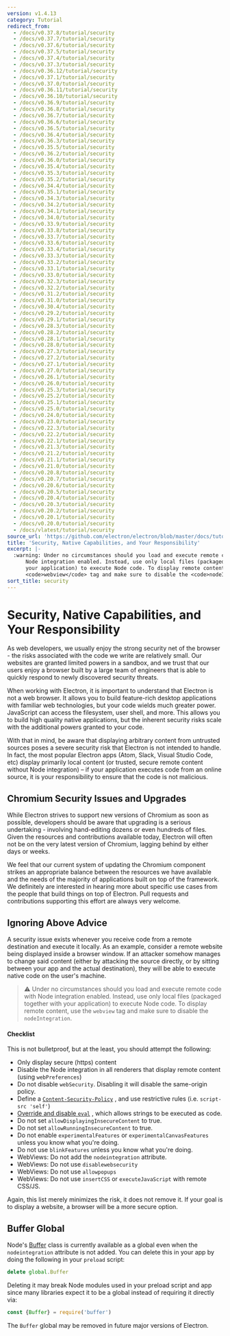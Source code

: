 ```yaml
---
version: v1.4.13
category: Tutorial
redirect_from:
  - /docs/v0.37.8/tutorial/security
  - /docs/v0.37.7/tutorial/security
  - /docs/v0.37.6/tutorial/security
  - /docs/v0.37.5/tutorial/security
  - /docs/v0.37.4/tutorial/security
  - /docs/v0.37.3/tutorial/security
  - /docs/v0.36.12/tutorial/security
  - /docs/v0.37.1/tutorial/security
  - /docs/v0.37.0/tutorial/security
  - /docs/v0.36.11/tutorial/security
  - /docs/v0.36.10/tutorial/security
  - /docs/v0.36.9/tutorial/security
  - /docs/v0.36.8/tutorial/security
  - /docs/v0.36.7/tutorial/security
  - /docs/v0.36.6/tutorial/security
  - /docs/v0.36.5/tutorial/security
  - /docs/v0.36.4/tutorial/security
  - /docs/v0.36.3/tutorial/security
  - /docs/v0.35.5/tutorial/security
  - /docs/v0.36.2/tutorial/security
  - /docs/v0.36.0/tutorial/security
  - /docs/v0.35.4/tutorial/security
  - /docs/v0.35.3/tutorial/security
  - /docs/v0.35.2/tutorial/security
  - /docs/v0.34.4/tutorial/security
  - /docs/v0.35.1/tutorial/security
  - /docs/v0.34.3/tutorial/security
  - /docs/v0.34.2/tutorial/security
  - /docs/v0.34.1/tutorial/security
  - /docs/v0.34.0/tutorial/security
  - /docs/v0.33.9/tutorial/security
  - /docs/v0.33.8/tutorial/security
  - /docs/v0.33.7/tutorial/security
  - /docs/v0.33.6/tutorial/security
  - /docs/v0.33.4/tutorial/security
  - /docs/v0.33.3/tutorial/security
  - /docs/v0.33.2/tutorial/security
  - /docs/v0.33.1/tutorial/security
  - /docs/v0.33.0/tutorial/security
  - /docs/v0.32.3/tutorial/security
  - /docs/v0.32.2/tutorial/security
  - /docs/v0.31.2/tutorial/security
  - /docs/v0.31.0/tutorial/security
  - /docs/v0.30.4/tutorial/security
  - /docs/v0.29.2/tutorial/security
  - /docs/v0.29.1/tutorial/security
  - /docs/v0.28.3/tutorial/security
  - /docs/v0.28.2/tutorial/security
  - /docs/v0.28.1/tutorial/security
  - /docs/v0.28.0/tutorial/security
  - /docs/v0.27.3/tutorial/security
  - /docs/v0.27.2/tutorial/security
  - /docs/v0.27.1/tutorial/security
  - /docs/v0.27.0/tutorial/security
  - /docs/v0.26.1/tutorial/security
  - /docs/v0.26.0/tutorial/security
  - /docs/v0.25.3/tutorial/security
  - /docs/v0.25.2/tutorial/security
  - /docs/v0.25.1/tutorial/security
  - /docs/v0.25.0/tutorial/security
  - /docs/v0.24.0/tutorial/security
  - /docs/v0.23.0/tutorial/security
  - /docs/v0.22.3/tutorial/security
  - /docs/v0.22.2/tutorial/security
  - /docs/v0.22.1/tutorial/security
  - /docs/v0.21.3/tutorial/security
  - /docs/v0.21.2/tutorial/security
  - /docs/v0.21.1/tutorial/security
  - /docs/v0.21.0/tutorial/security
  - /docs/v0.20.8/tutorial/security
  - /docs/v0.20.7/tutorial/security
  - /docs/v0.20.6/tutorial/security
  - /docs/v0.20.5/tutorial/security
  - /docs/v0.20.4/tutorial/security
  - /docs/v0.20.3/tutorial/security
  - /docs/v0.20.2/tutorial/security
  - /docs/v0.20.1/tutorial/security
  - /docs/v0.20.0/tutorial/security
  - /docs/vlatest/tutorial/security
source_url: 'https://github.com/electron/electron/blob/master/docs/tutorial/security.md'
title: 'Security, Native Capabilities, and Your Responsibility'
excerpt: |-
  :warning: Under no circumstances should you load and execute remote code with
      Node integration enabled. Instead, use only local files (packaged together with
      your application) to execute Node code. To display remote content, use the
      <code>webview</code> tag and make sure to disable the <code>nodeIntegration</code>.
sort_title: security
---
```

# Security, Native Capabilities, and Your Responsibility

As web developers, we usually enjoy the strong security net of the browser - the risks associated with the code we write are relatively small. Our websites are granted limited powers in a sandbox, and we trust that our users enjoy a browser built by a large team of engineers that is able to quickly respond to newly discovered security threats.

When working with Electron, it is important to understand that Electron is not a web browser. It allows you to build feature-rich desktop applications with familiar web technologies, but your code wields much greater power. JavaScript can access the filesystem, user shell, and more. This allows you to build high quality native applications, but the inherent security risks scale with the additional powers granted to your code.

With that in mind, be aware that displaying arbitrary content from untrusted sources poses a severe security risk that Electron is not intended to handle. In fact, the most popular Electron apps (Atom, Slack, Visual Studio Code, etc) display primarily local content (or trusted, secure remote content without Node integration) – if your application executes code from an online source, it is your responsibility to ensure that the code is not malicious.

## Chromium Security Issues and Upgrades

While Electron strives to support new versions of Chromium as soon as possible, developers should be aware that upgrading is a serious undertaking - involving hand-editing dozens or even hundreds of files. Given the resources and contributions available today, Electron will often not be on the very latest version of Chromium, lagging behind by either days or weeks.

We feel that our current system of updating the Chromium component strikes an appropriate balance between the resources we have available and the needs of the majority of applications built on top of the framework. We definitely are interested in hearing more about specific use cases from the people that build things on top of Electron. Pull requests and contributions supporting this effort are always very welcome.

## Ignoring Above Advice

A security issue exists whenever you receive code from a remote destination and execute it locally. As an example, consider a remote website being displayed inside a browser window. If an attacker somehow manages to change said content (either by attacking the source directly, or by sitting between your app and the actual destination), they will be able to execute native code on the user's machine.

> :warning: Under no circumstances should you load and execute remote code with Node integration enabled. Instead, use only local files (packaged together with your application) to execute Node code. To display remote content, use the `webview` tag and make sure to disable the `nodeIntegration`.

#### Checklist

This is not bulletproof, but at the least, you should attempt the following:

*   Only display secure (https) content
*   Disable the Node integration in all renderers that display remote content (using `webPreferences`)
*   Do not disable `webSecurity`. Disabling it will disable the same-origin policy.
*   Define a [`Content-Security-Policy`](http://www.html5rocks.com/en/tutorials/security/content-security-policy/) , and use restrictive rules (i.e. `script-src 'self'`)
*   [Override and disable `eval`](https://github.com/nylas/N1/blob/0abc5d5defcdb057120d726b271933425b75b415/static/index.js#L6-L8) , which allows strings to be executed as code.
*   Do not set `allowDisplayingInsecureContent` to true.
*   Do not set `allowRunningInsecureContent` to true.
*   Do not enable `experimentalFeatures` or `experimentalCanvasFeatures` unless you know what you're doing.
*   Do not use `blinkFeatures` unless you know what you're doing.
*   WebViews: Do not add the `nodeintegration` attribute.
*   WebViews: Do not use `disablewebsecurity`
*   WebViews: Do not use `allowpopups`
*   WebViews: Do not use `insertCSS` or `executeJavaScript` with remote CSS/JS.

Again, this list merely minimizes the risk, it does not remove it. If your goal is to display a website, a browser will be a more secure option.

## Buffer Global

Node's [Buffer](https://nodejs.org/api/buffer.html) class is currently available as a global even when the `nodeintegration` attribute is not added. You can delete this in your app by doing the following in your `preload` script:

```js
delete global.Buffer
```

Deleting it may break Node modules used in your preload script and app since many libraries expect it to be a global instead of requiring it directly via:

```js
const {Buffer} = require('buffer')
```

The `Buffer` global may be removed in future major versions of Electron.
